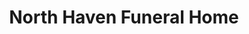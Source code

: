---
title: "North Haven Funeral Home"
url: /north-haven/north-haven-funeral-home/
shop: funeral directors
---